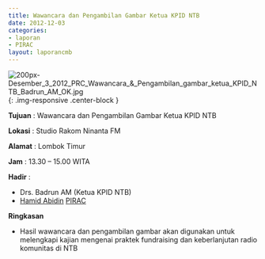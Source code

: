 ```yaml
---
title: Wawancara dan Pengambilan Gambar Ketua KPID NTB
date: 2012-12-03
categories:
- laporan
- PIRAC
layout: laporancmb
---
```



![200px-Desember_3_2012_PRC_Wawancara_&_Pengambilan_gambar_ketua_KPID_NTB_Badrun_AM_OK.jpg](/uploads/200px-Desember_3_2012_PRC_Wawancara_&_Pengambilan_gambar_ketua_KPID_NTB_Badrun_AM_OK.jpg){: .img-responsive .center-block }


**Tujuan** : Wawancara dan Pengambilan Gambar Ketua KPID NTB 

**Lokasi** : Studio Rakom Ninanta FM 

**Alamat** : Lombok Timur 

**Jam** : 13.30 – 15.00 WITA 

**Hadir** :
* Drs. Badrun AM (Ketua KPID NTB) 
* [Hamid Abidin](http://wiki.ciptamedia.org/wiki/Hamid_Abidin) [PIRAC](http://wiki.ciptamedia.org/wiki/PIRAC)

**Ringkasan**  
* Hasil wawancara dan pengambilan gambar akan digunakan untuk melengkapi kajian mengenai praktek fundraising dan keberlanjutan radio komunitas di NTB
